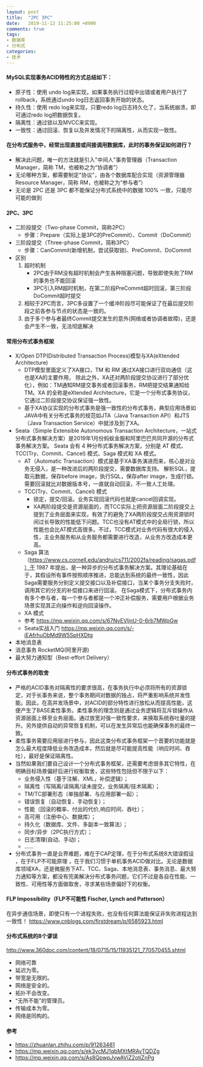 ```yaml
---
layout: post
title:  "2PC 3PC"
date:   2019-11-12 11:25:00 +0900
comments: true
tags:
- 数据库
- 分布式
categories:
- 技术
---
```

#### MySQL实现事务ACID特性的方式总结如下：
- 原子性：使用 undo log来实现，如果事务执行过程中出错或者用户执行了rollback，系统通过undo log日志返回事务开始的状态。
- 持久性：使用 redo log来实现，只要redo log日志持久化了，当系统崩溃，即可通过redo log把数据恢复。
- 隔离性：通过锁以及MVCC来实现。
- 一致性：通过回滚、恢复以及并发情况下的隔离性，从而实现一致性。

#### 在分布式服务中，经常出现直接或间接调用数据库，此时的事务保证如何进行？
- 解决此问题，唯一的方法就是引入"中间人"事务管理器（Transaction Manager，简称 TM，也被称之为“协调者”）
- 无论哪种方案，都需要制定"协议"，由各个数据库配合实现（资源管理器 Resource Manager，简称 RM，也被称之为“参与者”）
- 无论是 2PC 还是 3PC 都不能保证分布式系统中的数据 100% 一致，只能尽可能的做到

#### 2PC、3PC
- 二阶段提交（Two-phase Commit，简称2PC）
    - 步骤：Prepare（实际上是3PC的PreCommit）、Commit（DoCommit）
- 三阶段提交（Three-phase Commit，简称3PC）
    - 步骤：CanCommit(新增机制，尝试获取锁)、PreCommit、DoCommit
- 区别
    1. 超时机制
        - 2PC由于RM没有超时机制会产生各种阻塞问题，导致即使失败了RM的事务也不能回滚
        - 3PC引入RM超时机制，在第二阶段PreCommit超时回滚，第三阶段DoCommit超时提交
    1. 相较于2PC而言，3PC多设置了一个缓冲阶段尽可能保证了在最后提交阶段之前各参与节点的状态是一致的。
    1. 由于多个参与者最终Commit提交发生的意外(网络或者协调者故障)，还是会产生不一致，无法彻底解决
    
#### 常用分布式事务框架
- X/Open DTP(Distributed Transaction Process)模型与XA(eXtended Architecture)
    - DTP模型里面定义了XA接口，TM 和 RM 通过XA接口进行双向通信（这也是XA的主要作用， 除此之外，XA还对两阶段提交协议进行了部分优化），例如：TM通知RM提交事务或者回滚事务，RM把提交结果通知给TM。XA 的全称是eXtended Architecture，它是一个分布式事务协议，它通过二阶段提交协议保证强一致性。
    - 基于XA协议实现的分布式事务是强一致性的分布式事务，典型应用场景如JAVA中有关分布式事务的规范如JTA（Java Transaction API）和JTS（Java Transaction Service）中就涉及到了XA。
- Seata（Simple Extensible Autonomous Transaction Architecture，一站式分布式事务解决方案）是2019年1月份蚂蚁金服和阿里巴巴共同开源的分布式事务解决方案。 Seata 会有 4 种分布式事务解决方案，分别是 AT 模式、TCC(Try、Commit、Cancel) 模式、Saga 模式和 XA 模式。
    - AT（Automatic Transaction）模式是基于XA事务演进而来，核心是对业务无侵入，是一种改进后的两阶段提交，需要数据库支持。
      解析SQL，提取元数据，保存before image，执行SQL，保存after image，生成行锁。需要回滚就比对数据版本号，一直就自动回滚，不一致人工处理。
    - TCC(Try、Commit、Cancel) 模式
      - 锁定，提交/回滚。业务实现回滚代码也就是cancel回调实现。
      - XA两阶段提交是资源层面的，而TCC实际上把资源层面二阶段提交上提到了业务层面来实现，有效了的避免了XA两阶段提交占用资源锁时间过长导致的性能低下问题。TCC也没有AT模式中的全局行锁，所以性能也会比AT模式高很多。不过，TCC模式对业务代码有很大的侵入性，主业务服务和从业务服务都需要进行改造，从业务方改造成本更高。
    - Saga 算法（https://www.cs.cornell.edu/andru/cs711/2002fa/reading/sagas.pdf）于 1987 年提出，是一种异步的分布式事务解决方案。其理论基础在于，其假设所有事件按照顺序推进，总能达到系统的最终一致性，因此 Saga需要服务分别定义提交接口以及补偿接口，当某个事务分支失败时，调用其它的分支的补偿接口来进行回滚。
      在Saga模式下，分布式事务内有多个参与者，每一个参与者都是一个冲正补偿服务，需要用户根据业务场景实现其正向操作和逆向回滚操作。
    - XA 模式
    - 参考 <https://mp.weixin.qq.com/s/67NvEVljnU-0-6rb7MWpGw> 
    - Seata实战入门 <https://mp.weixin.qq.com/s/-iEAfrhuObMd9W5SpHXDtg>
- 本地消息表
- 消息事务 RocketMQ(阿里开源)
- 最大努力通知型（Best-effort Delivery）

#### 分布式事务的取舍
- 严格的ACID事务对隔离性的要求很高，在事务执行中必须将所有的资源锁定，对于长事务来说，整个事务期间对数据的独占，将严重影响系统并发性能。因此，在高并发场景中，对ACID的部分特性进行放松从而提高性能，这便产生了BASE柔性事务。柔性事务的理念则是通过业务逻辑将互斥锁操作从资源层面上移至业务层面。通过放宽对强一致性要求，来换取系统吞吐量的提升。另外提供自动的异常恢复机制，可以在发生异常后也能确保事务的最终一致。
- 柔性事务需要应用层进行参与，因此这类分布式事务框架一个首要的功能就是怎么最大程度降低业务改造成本，然后就是尽可能提高性能（响应时间、吞吐），最好是保证隔离性。
- 当然如果我们要自己设计一个分布式事务框架，还需要考虑很多其它特性，在明确目标场景偏好后进行权衡取舍，这些特性包括但不限于以下：     
    - 业务侵入性（基于注解、XML，补偿逻辑）；
    - 隔离性（写隔离/读隔离/读未提交，业务隔离/技术隔离）；
    - TM/TC部署形态（单独部署、与应用部署一起）；
    - 错误恢复（自动恢复、手动恢复）；
    - 性能（回滚的概率、付出的代价,响应时间、吞吐）；
    - 高可用（注册中心、数据库）；
    - 持久化（数据库、文件、多副本一致算法）；
    - 同步/异步（2PC执行方式）；
    - 日志清理(自动、手动)；
    - ......
- 分布式事务一直是业界难题，难在于CAP定理，在于分布式系统8大错误假设 ，在于FLP不可能原理 ，在于我们习惯于单机事务ACID做对比。无论是数据库领域XA，还是微服务下AT、TCC、Saga、本地消息表、事务消息、最大努力通知等方案，都没有完美解决分布式事务问题，它们不过是各自在性能、一致性、可用性等方面做取舍，寻求某些场景偏好下的权衡。

#### FLP Impossibility（FLP不可能性 Fischer, Lynch and Patterson）
在异步通信场景，即使只有一个进程失败，也没有任何算法能保证非失败进程达到一致性！
<https://www.cnblogs.com/firstdream/p/6585923.html>

#### 分布式系统的8个谬误
<http://www.360doc.com/content/18/0715/15/11935121_770570455.shtml>
- 网络可靠
- 延迟为零。
- 带宽是无限的。
- 网络是安全的。
- 拓扑不会改变。
- “无所不能”的管理员。
- 传输成本为零。
- 网络是同构的。

#### 参考 
- <https://zhuanlan.zhihu.com/p/91263461>
- <https://mp.weixin.qq.com/s/ek3ycMJ1qbMXtMRAvTQDZg>
- <https://mp.weixin.qq.com/s/As8QpwpJvwAViZ2otiZnPg>